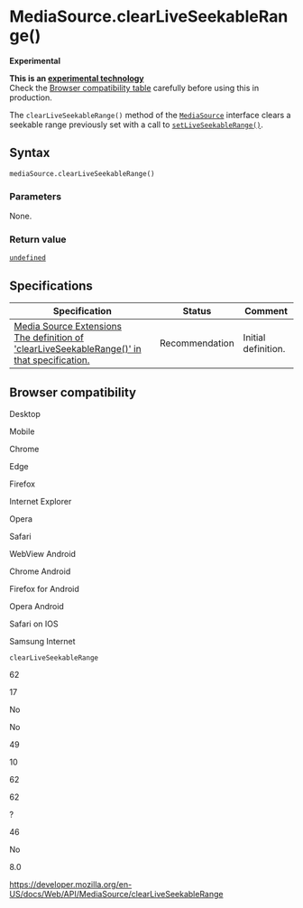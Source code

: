 MediaSource.clearLiveSeekableRange()
====================================

**Experimental**

**This is an [experimental technology](https://developer.mozilla.org/en-US/docs/MDN/Guidelines/Conventions_definitions#experimental)**  
Check the [Browser compatibility table](#browser_compatibility) carefully before using this in production.

The `clearLiveSeekableRange()` method of the [`MediaSource`](../mediasource) interface clears a seekable range previously set with a call to [`setLiveSeekableRange()`](setliveseekablerange).

Syntax
------

    mediaSource.clearLiveSeekableRange()

### Parameters

None.

### Return value

[`undefined`](https://developer.mozilla.org/en-US/docs/Web/JavaScript/Reference/Global_Objects/undefined)

Specifications
--------------

<table><thead><tr class="header"><th>Specification</th><th>Status</th><th>Comment</th></tr></thead><tbody><tr class="odd"><td><a href="https://w3c.github.io/media-source/#dom-mediasource-clearliveseekablerange">Media Source Extensions<br />
<span class="small">The definition of 'clearLiveSeekableRange()' in that specification.</span></a></td><td><span class="spec-rec">Recommendation</span></td><td>Initial definition.</td></tr></tbody></table>

Browser compatibility
---------------------

Desktop

Mobile

Chrome

Edge

Firefox

Internet Explorer

Opera

Safari

WebView Android

Chrome Android

Firefox for Android

Opera Android

Safari on IOS

Samsung Internet

`clearLiveSeekableRange`

62

17

No

No

49

10

62

62

?

46

No

8.0

<a href="https://developer.mozilla.org/en-US/docs/Web/API/MediaSource/clearLiveSeekableRange" class="_attribution-link">https://developer.mozilla.org/en-US/docs/Web/API/MediaSource/clearLiveSeekableRange</a>
